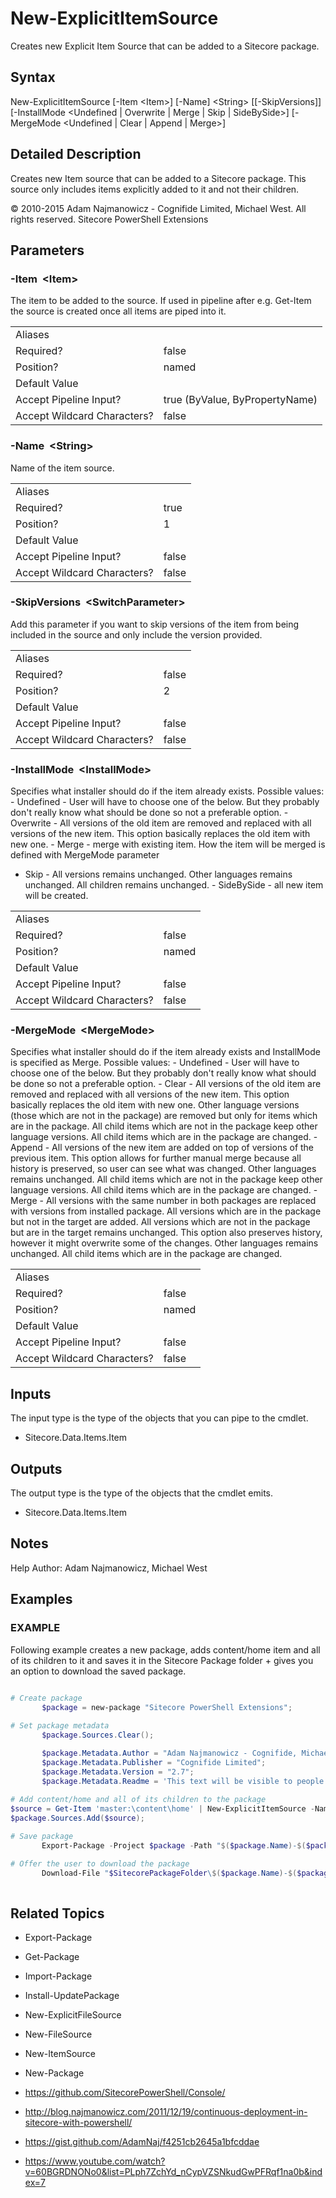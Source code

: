 # New-ExplicitItemSource 
 
Creates new Explicit Item Source that can be added to a Sitecore package. 
 
## Syntax 
 
New-ExplicitItemSource [-Item &lt;Item&gt;] [-Name] &lt;String&gt; [[-SkipVersions]] [-InstallMode &lt;Undefined | Overwrite | Merge | Skip | SideBySide&gt;] [-MergeMode &lt;Undefined | Clear | Append | Merge&gt;] 
 
 
## Detailed Description 
 
Creates new Item source that can be added to a Sitecore package. This source only includes items explicitly added to it and not their children. 
 
© 2010-2015 Adam Najmanowicz - Cognifide Limited, Michael West. All rights reserved. Sitecore PowerShell Extensions 
 
## Parameters 
 
### -Item&nbsp; &lt;Item&gt; 
 
The item to be added to the source. If used in pipeline after e.g. Get-Item the source is created once all items are piped into it.
 

| | |
| - | - |
| Aliases |  |
| Required? | false |
| Position? | named |
| Default Value |  |
| Accept Pipeline Input? | true (ByValue, ByPropertyName) |
| Accept Wildcard Characters? | false | 
 
### -Name&nbsp; &lt;String&gt; 
 
Name of the item source.
 

| | |
| - | - |
| Aliases |  |
| Required? | true |
| Position? | 1 |
| Default Value |  |
| Accept Pipeline Input? | false |
| Accept Wildcard Characters? | false | 
 
### -SkipVersions&nbsp; &lt;SwitchParameter&gt; 
 
Add this parameter if you want to skip versions of the item from being included in the source and only include the version provided.
 

| | |
| - | - |
| Aliases |  |
| Required? | false |
| Position? | 2 |
| Default Value |  |
| Accept Pipeline Input? | false |
| Accept Wildcard Characters? | false | 
 
### -InstallMode&nbsp; &lt;InstallMode&gt; 
 
Specifies what installer should do if the item already exists. Possible values:
       - Undefined - User will have to choose one of the below. But they probably don't really know what should be done so not a preferable option.
       - Overwrite - All versions of the old item are removed and replaced with all versions of the new item. This option basically replaces the old item with new one.
       - Merge - merge with existing item. How the item will be merged is defined with MergeMode parameter
- Skip - All versions remains unchanged. Other languages remains unchanged. All children remains unchanged.
       - SideBySide - all new item will be created.
 

| | |
| - | - |
| Aliases |  |
| Required? | false |
| Position? | named |
| Default Value |  |
| Accept Pipeline Input? | false |
| Accept Wildcard Characters? | false | 
 
### -MergeMode&nbsp; &lt;MergeMode&gt; 
 
Specifies what installer should do if the item already exists and InstallMode is specified as Merge. Possible values:
       - Undefined - User will have to choose one of the below. But they probably don't really know what should be done so not a preferable option.
       - Clear - All versions of the old item are removed and replaced with all versions of the new item. This option basically replaces the old item with new one. Other language versions (those which are not in the package) are removed but only for items which are in the package. All child items which are not in the package keep other language versions. All child items which are in the package are changed.
       - Append - All versions of the new item are added on top of versions of the previous item. This option allows for further manual merge because all history is preserved, so user can see what was changed. Other languages remains unchanged. All child items which are not in the package keep other language versions. All child items which are in the package are changed.
       - Merge - All versions with the same number in both packages are replaced with versions from installed package. All versions which are in the package but not in the target are added. All versions which are not in the package but are in the target remains unchanged. This option also preserves history, however it might overwrite some of the changes. Other languages remains unchanged. All child items which are in the package are changed.
 

| | |
| - | - |
| Aliases |  |
| Required? | false |
| Position? | named |
| Default Value |  |
| Accept Pipeline Input? | false |
| Accept Wildcard Characters? | false | 
 
## Inputs 
 
The input type is the type of the objects that you can pipe to the cmdlet. 
 
* Sitecore.Data.Items.Item 
 
## Outputs 
 
The output type is the type of the objects that the cmdlet emits. 
 
* Sitecore.Data.Items.Item 
 
## Notes 
 
Help Author: Adam Najmanowicz, Michael West 
 
## Examples 
 
### EXAMPLE 
 
Following example creates a new package, adds content/home item and all of its children to it and 
saves it in the Sitecore Package folder + gives you an option to download the saved package. 
 
```powershell   
 
# Create package
       $package = new-package "Sitecore PowerShell Extensions";

# Set package metadata
       $package.Sources.Clear();

       $package.Metadata.Author = "Adam Najmanowicz - Cognifide, Michael West";
       $package.Metadata.Publisher = "Cognifide Limited";
       $package.Metadata.Version = "2.7";
       $package.Metadata.Readme = 'This text will be visible to people installing your package'
       
# Add content/home and all of its children to the package
$source = Get-Item 'master:\content\home' | New-ExplicitItemSource -Name 'Home Page' -InstallMode Overwrite
$package.Sources.Add($source);

# Save package
       Export-Package -Project $package -Path "$($package.Name)-$($package.Metadata.Version).zip" -Zip

# Offer the user to download the package
       Download-File "$SitecorePackageFolder\$($package.Name)-$($package.Metadata.Version).zip" 
 
``` 
 
## Related Topics 
 
* Export-Package 
 
* Get-Package 
 
* Import-Package 
 
* Install-UpdatePackage 
 
* New-ExplicitFileSource 
 
* New-FileSource 
 
* New-ItemSource 
 
* New-Package 
 
* <a href='https://github.com/SitecorePowerShell/Console/' target='_blank'>https://github.com/SitecorePowerShell/Console/</a><br/> 
 
* <a href='http://blog.najmanowicz.com/2011/12/19/continuous-deployment-in-sitecore-with-powershell/' target='_blank'>http://blog.najmanowicz.com/2011/12/19/continuous-deployment-in-sitecore-with-powershell/</a><br/> 
 
* <a href='https://gist.github.com/AdamNaj/f4251cb2645a1bfcddae' target='_blank'>https://gist.github.com/AdamNaj/f4251cb2645a1bfcddae</a><br/> 
 
* <a href='https://www.youtube.com/watch?v=60BGRDNONo0&list=PLph7ZchYd_nCypVZSNkudGwPFRqf1na0b&index=7' target='_blank'>https://www.youtube.com/watch?v=60BGRDNONo0&list=PLph7ZchYd_nCypVZSNkudGwPFRqf1na0b&index=7</a><br/>

